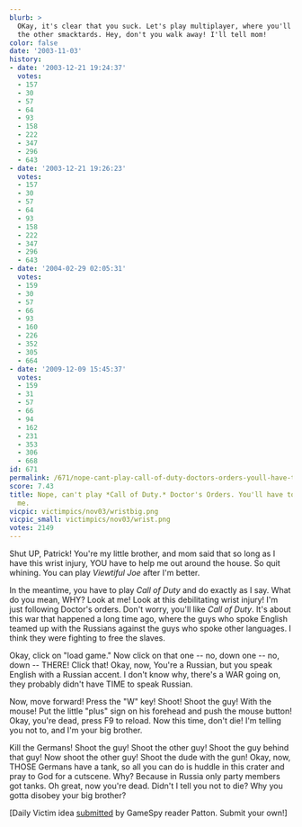 ```yaml
---
blurb: >
  OKay, it's clear that you suck. Let's play multiplayer, where you'll blend in with
  the other smacktards. Hey, don't you walk away! I'll tell mom!
color: false
date: '2003-11-03'
history:
- date: '2003-12-21 19:24:37'
  votes:
  - 157
  - 30
  - 57
  - 64
  - 93
  - 158
  - 222
  - 347
  - 296
  - 643
- date: '2003-12-21 19:26:23'
  votes:
  - 157
  - 30
  - 57
  - 64
  - 93
  - 158
  - 222
  - 347
  - 296
  - 643
- date: '2004-02-29 02:05:31'
  votes:
  - 159
  - 30
  - 57
  - 66
  - 93
  - 160
  - 226
  - 352
  - 305
  - 664
- date: '2009-12-09 15:45:37'
  votes:
  - 159
  - 31
  - 57
  - 66
  - 94
  - 162
  - 231
  - 353
  - 306
  - 668
id: 671
permalink: /671/nope-cant-play-call-of-duty-doctors-orders-youll-have-to-do-it-for-me/
score: 7.43
title: Nope, can't play *Call of Duty.* Doctor's Orders. You'll have to do it for
  me.
vicpic: victimpics/nov03/wristbig.png
vicpic_small: victimpics/nov03/wrist.png
votes: 2149
---
```


Shut UP, Patrick! You're my little brother, and mom said that so long as
I have this wrist injury, YOU have to help me out around the house. So
quit whining. You can play *Viewtiful Joe* after I'm better.

In the meantime, you have to play *Call of Duty* and do exactly as I
say. What do you mean, WHY? Look at me! Look at this debilitating wrist
injury! I'm just following Doctor's orders. Don't worry, you'll like
*Call of Duty*. It's about this war that happened a long time ago, where
the guys who spoke English teamed up with the Russians against the guys
who spoke other languages. I think they were fighting to free the
slaves.

Okay, click on "load game." Now click on that one -- no, down one -- no,
down -- THERE! Click that! Okay, now, You're a Russian, but you speak
English with a Russian accent. I don't know why, there's a WAR going on,
they probably didn't have TIME to speak Russian.

Now, move forward! Press the "W" key! Shoot! Shoot the guy! With the
mouse! Put the little "plus" sign on his forehead and push the mouse
button! Okay, you're dead, press F9 to reload. Now this time, don't die!
I'm telling you not to, and I'm your big brother.

Kill the Germans! Shoot the guy! Shoot the other guy! Shoot the guy
behind that guy! Now shoot the other guy! Shoot the dude with the gun!
Okay, now, THOSE Germans have a tank, so all you can do is huddle in
this crater and pray to God for a cutscene. Why? Because in Russia only
party members got tanks. Oh great, now you're dead. Didn't I tell you
not to die? Why you gotta disobey your big brother?

\[Daily Victim idea
[submitted](http://web.archive.org/web/20031103000000/http://feedback.gamespy.com/)
by GameSpy reader Patton. Submit your own!\]